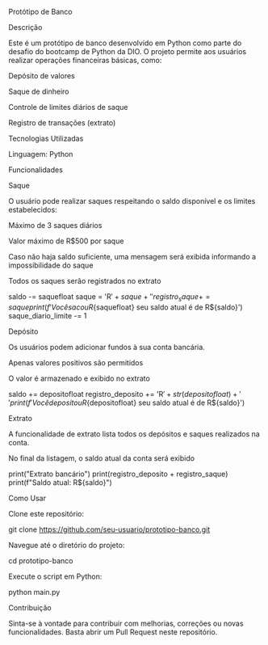 Protótipo de Banco

Descrição

Este é um protótipo de banco desenvolvido em Python como parte do desafio do bootcamp de Python da DIO. O projeto permite aos usuários realizar operações financeiras básicas, como:

Depósito de valores

Saque de dinheiro

Controle de limites diários de saque

Registro de transações (extrato)

Tecnologias Utilizadas

Linguagem: Python

Funcionalidades

Saque

O usuário pode realizar saques respeitando o saldo disponível e os limites estabelecidos:

Máximo de 3 saques diários

Valor máximo de R$500 por saque

Caso não haja saldo suficiente, uma mensagem será exibida informando a impossibilidade do saque

Todos os saques serão registrados no extrato

saldo -= saquefloat
saque = 'R$' + saque + ' '
registro_saque += saque
print(f'Você sacou R${saquefloat} seu saldo atual é de R${saldo}')
saque_diario_limite -= 1 

Depósito

Os usuários podem adicionar fundos à sua conta bancária.

Apenas valores positivos são permitidos

O valor é armazenado e exibido no extrato

saldo += depositofloat
registro_deposito += 'R$' + str(depositofloat) + ' '
print(f'Você depositou R${depositofloat} seu saldo atual é de R${saldo}')

Extrato

A funcionalidade de extrato lista todos os depósitos e saques realizados na conta.

No final da listagem, o saldo atual da conta será exibido

print("Extrato bancário")
print(registro_deposito + registro_saque)
print(f"Saldo atual: R${saldo}")

Como Usar

Clone este repositório:

git clone https://github.com/seu-usuario/prototipo-banco.git

Navegue até o diretório do projeto:

cd prototipo-banco

Execute o script em Python:

python main.py

Contribuição

Sinta-se à vontade para contribuir com melhorias, correções ou novas funcionalidades. Basta abrir um Pull Request neste repositório.
